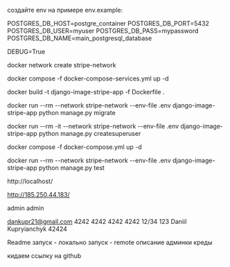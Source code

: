 
создайте env на примере env.example:

POSTGRES_DB_HOST=postgre_container
POSTGRES_DB_PORT=5432
POSTGRES_DB_USER=myuser
POSTGRES_DB_PASS=mypassword
POSTGRES_DB_NAME=main_postgresql_database


DEBUG=True




docker network create stripe-network

docker compose -f docker-compose-services.yml up -d

docker build -t django-image-stripe-app -f Dockerfile .

docker run --rm --network stripe-network --env-file .env django-image-stripe-app python manage.py migrate

docker run --rm -it --network stripe-network --env-file .env django-image-stripe-app python manage.py createsuperuser

docker compose -f docker-compose.yml up -d

docker run --rm --network stripe-network --env-file .env django-image-stripe-app python manage.py test


http://localhost/



http://185.250.44.183/

admin admin


dankupr21@gmail.com
4242 4242 4242 4242
12/34
123
Daniil Kupryianchyk
42424


Readme
    запуск - локально
    запуск - remote
        описание админки креды

кидаем ссылку на github

